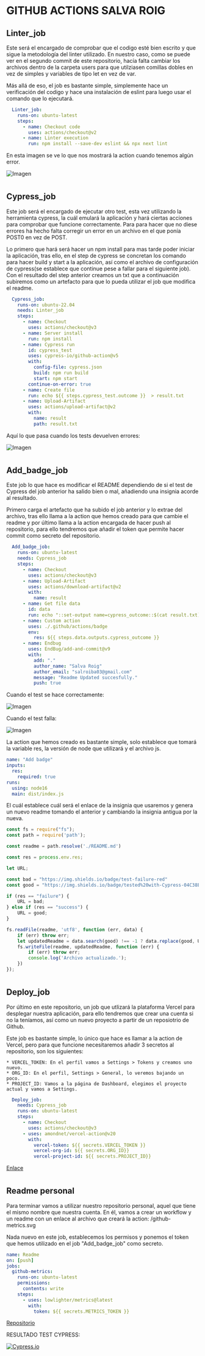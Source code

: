 # GITHUB ACTIONS SALVA ROIG

## Linter_job

Este será el encargado de comprobar que el codigo esté bien escrito y que sigue la metodología del linter utilizado. En nuestro caso, como se puede ver en el segundo commit de este repositorio, hacía falta cambiar los archivos dentro de la carpeta users para que utilziasen comillas dobles en vez de simples y variables de tipo let en vez de var.

Más allá de eso, el job es bastante simple, simplemente hace un verificación del codigo y hace una instalación de eslint para luego usar el comando que lo ejecutará.

```yml
  Linter_job:
    runs-on: ubuntu-latest
    steps:
      - name: Checkout code
        uses: actions/checkout@v2
      - name: Linter execution
        run: npm install --save-dev eslint && npx next lint
```

En esta imagen se ve lo que nos mostrará la action cuando tenemos algún error.

![Imagen](/assets/01.png)

#

## Cypress_job

Este job será el encargado de ejecutar otro test, esta vez utilizando la herramienta cypress, la cuál emulará la aplicación y hará ciertas acciones para comprobar que funcione correctamente. Para para hacer que no diese errores ha hecho falta corregir un error en un archivo en el que ponía POST0 en vez de POST.

Lo primero que hará será hacer un npm install para mas tarde poder iniciar la aplicación, tras ello, en el step de cypress se concretan los comando para hacer build y start a la aplicación, así como el archivo de configuración de cypress(se establece que continue pese a fallar para el siguiente job). Con el resultado del step anterior creamos un txt que a continuación subiremos como un artefacto para que lo pueda utilizar el job que modifica el readme.

```yml
  Cypress_job:
    runs-on: ubuntu-22.04
    needs: Linter_job
    steps:
      - name: Checkout
        uses: actions/checkout@v3
      - name: Server install
        run: npm install
      - name: Cypress run
        id: cypress_test
        uses: cypress-io/github-action@v5
        with:
          config-file: cypress.json
          build: npm run build
          start: npm start
        continue-on-error: true
      - name: Create file
        run: echo ${{ steps.cypress_test.outcome }}  > result.txt
      - name: Upload-Artifact
        uses: actions/upload-artifact@v2
        with:
          name: result
          path: result.txt
```

Aquí lo que pasa cuando los tests devuelven errores:

![Imagen](/assets/02.png)

#

## Add_badge_job

Este job lo que hace es modificar el README dependiendo de si el test de Cypress del job anterior ha salido bien o mal, añadiendo una insignia acorde al resultado.

Primero carga el artefacto que ha subido el job anterior y lo extrae del archivo, tras ello llama a la action que hemos creado para que cambie el readme y por último llama a la action encargada de hacer push al repositorio, para ello tendremos que añadir el token que permite hacer commit como secreto del repositorio.

```yml
  Add_badge_job:
    runs-on: ubuntu-latest
    needs: Cypress_job
    steps:
      - name: Checkout
        uses: actions/checkout@v3
      - name: Upload-Artifact
        uses: actions/download-artifact@v2
        with:
          name: result
      - name: Get file data
        id: data
        run: echo "::set-output name=cypress_outcome::$(cat result.txt)"
      - name: Custom action
        uses: ./.github/actions/badge
        env:
          res: ${{ steps.data.outputs.cypress_outcome }}
      - name: Endbug
        uses: EndBug/add-and-commit@v9
        with:
          add: "."
          author_name: "Salva Roig"
          author_email: "salroiba03@gmail.com"
          message: "Readme Updated succesfully."
          push: true
```


Cuando el test se hace correctamente:

![Imagen](/assets/03.png)

Cuando el test falla:

![Imagen](/assets/04.png)

La action que hemos creado es bastante simple, solo establece que tomará la variable res, la versión de node que utilizará y el archivo js. 

```yml
name: "Add badge"
inputs:
  res:
    required: true
runs: 
  using: node16
  main: dist/index.js
```

El cuál establece cuál será el enlace de la insignia que usaremos y genera un nuevo readme tomando el anterior y cambiando la insignia antigua por la nueva.

```js
const fs = require("fs");
const path = require('path');

const readme = path.resolve('./README.md')

const res = process.env.res;

let URL;

const bad = "https://img.shields.io/badge/test-failure-red"
const good = "https://img.shields.io/badge/tested%20with-Cypress-04C38E.svg"

if (res == "failure") {
    URL = bad;
} else if (res == "success") {
    URL = good;
}

fs.readFile(readme, 'utf8', function (err, data) {
    if (err) throw err;
    let updatedReadme = data.search(good) !== -1 ? data.replace(good, URL) : data.replace(bad, URL)
    fs.writeFile(readme, updatedReadme, function (err) {
        if (err) throw err;
        console.log('Archivo actualizado.');
    })
});
```


#

## Deploy_job

Por último en este repositorio, un job que utlizará la plataforma Vercel para desplegar nuestra aplicación, para ello tendremos que crear una cuenta si no la teníamos, así como un nuevo proyecto a partir de un reposiotrio de Github.

Este job es bastante simple, lo único que hace es llamar a la action de Vercel, pero para que funcione necesitaremos añadir 3 secretos al repositorio, son los siguientes:

    * VERCEL_TOKEN: En el perfil vamos a Settings > Tokens y creamos uno nuevo.
    * ORG_ID: En el perfil, Settings > General, lo veremos bajando un poco.
    * PROJECT_ID: Vamos a la página de Dashboard, elegimos el proyecto actual y vamos a Settings.

```yml
  Deploy_job:
    needs: Cypress_job
    runs-on: ubuntu-latest
    steps:
      - name: Checkout
        uses: actions/checkout@v3
      - uses: amondnet/vercel-action@v20
        with:
          vercel-token: ${{ secrets.VERCEL_TOKEN }}
          vercel-org-id: ${{ secrets.ORG_ID}}
          vercel-project-id: ${{ secrets.PROJECT_ID}}
```

[Enlace](https://salvarb-actions-6l2tc7iii-salrb.vercel.app/)

#

## Readme personal

Para terminar vamos a utilizar nuestro repositorio personal, aquel que tiene el mismo nombre que nuestra cuenta. En él, vamos a crear un workflow y un readme con un enlace al archivo que creará la action: /github-metrics.svg

Nada nuevo en este job, establecemos los permisos y ponemos el token que hemos utilizado en el job "Add_badge_job" como secreto. 

```yml
name: Readme
on: [push]
jobs:
  github-metrics:
    runs-on: ubuntu-latest
    permissions:
      contents: write
    steps:
      - uses: lowlighter/metrics@latest
        with:
          token: ${{ secrets.METRICS_TOKEN }}
```

[Repositorio](https://github.com/SalRB/SalRB)


RESULTADO TEST CYPRESS:

<!---Start place for the badge -->

[![Cypress.io](https://img.shields.io/badge/test-failure-red)](https://www.cypress.io/)

<!---End place for the badge -->
